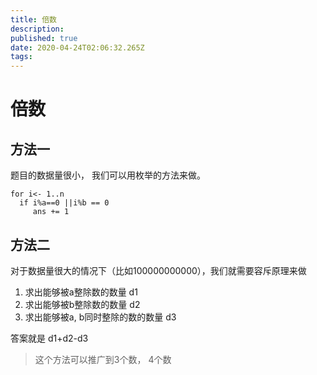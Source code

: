 ```yaml
---
title: 倍数
description: 
published: true
date: 2020-04-24T02:06:32.265Z
tags: 
---
```


# 倍数

## 方法一
题目的数据量很小， 我们可以用枚举的方法来做。

```
for i<- 1..n
  if i%a==0 ||i%b == 0
     ans += 1
```

## 方法二
对于数据量很大的情况下（比如100000000000），我们就需要容斥原理来做
1. 求出能够被a整除数的数量      d1
2. 求出能够被b整除数的数量      d2
3. 求出能够被a, b同时整除的数的数量    d3

答案就是 d1+d2-d3

> 这个方法可以推广到3个数， 4个数